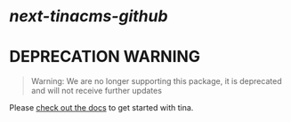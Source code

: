 # _next-tinacms-github_

# DEPRECATION WARNING

> Warning: We are no longer supporting this package, it is deprecated and will not receive further updates 

Please [check out the docs](https://tina.io/docs/) to get started with tina.